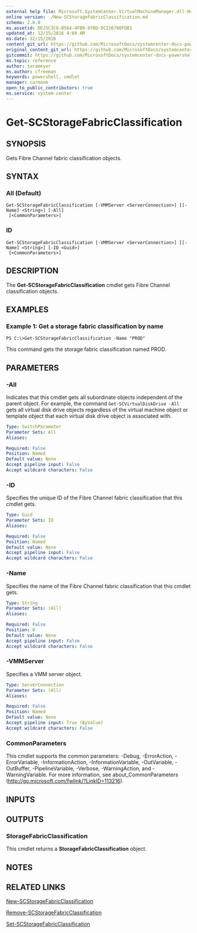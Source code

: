```yaml
---
external help file: Microsoft.SystemCenter.VirtualMachineManager.dll-Help.xml
online version: ./New-SCStorageFabricClassification.md
schema: 2.0.0
ms.assetid: DE25C3C8-B564-4FB9-970D-9C226780FDB1
updated_at: 12/15/2016 4:04 AM
ms.date: 12/15/2016
content_git_url: https://github.com/MicrosoftDocs/systemcenter-docs-powershell/blob/master/systemcenter-cmdlets/SystemCenter2016/VirtualMachineManager/vlatest/Get-SCStorageFabricClassification.md
original_content_git_url: https://github.com/MicrosoftDocs/systemcenter-docs-powershell/blob/master/systemcenter-cmdlets/SystemCenter2016/VirtualMachineManager/vlatest/Get-SCStorageFabricClassification.md
gitcommit: https://github.com/MicrosoftDocs/systemcenter-docs-powershell/blob/7df4508c7b907a214e6a8eca76037b06065ef078/systemcenter-cmdlets/SystemCenter2016/VirtualMachineManager/vlatest/Get-SCStorageFabricClassification.md
ms.topic: reference
author: tarameyer
ms.author: cfreeman
keywords: powershell, cmdlet
manager: carmonm
open_to_public_contributors: true
ms.service: system-center
---
```


# Get-SCStorageFabricClassification

## SYNOPSIS
Gets Fibre Channel fabric classification objects.

## SYNTAX

### All (Default)
```
Get-SCStorageFabricClassification [-VMMServer <ServerConnection>] [[-Name] <String>] [-All]
 [<CommonParameters>]
```

### ID
```
Get-SCStorageFabricClassification [-VMMServer <ServerConnection>] [[-Name] <String>] [-ID <Guid>]
 [<CommonParameters>]
```

## DESCRIPTION
The **Get-SCStorageFabricClassification** cmdlet gets Fibre Channel classification objects.

## EXAMPLES

### Example 1: Get a storage fabric classification by name
```
PS C:\>Get-SCStorageFabricClassification -Name "PROD"
```

This command gets the storage fabric classification named PROD.

## PARAMETERS

### -All
Indicates that this cmdlet gets all subordinate objects independent of the parent object.
For example, the command `Get-SCVirtualDiskDrive -All` gets all virtual disk drive objects regardless of the virtual machine object or template object that each virtual disk drive object is associated with.

```yaml
Type: SwitchParameter
Parameter Sets: All
Aliases: 

Required: False
Position: Named
Default value: None
Accept pipeline input: False
Accept wildcard characters: False
```

### -ID
Specifies the unique ID of the Fibre Channel fabric classification that this cmdlet gets.

```yaml
Type: Guid
Parameter Sets: ID
Aliases: 

Required: False
Position: Named
Default value: None
Accept pipeline input: False
Accept wildcard characters: False
```

### -Name
Specifies the name of the Fibre Channel fabric classification that this cmdlet gets.

```yaml
Type: String
Parameter Sets: (All)
Aliases: 

Required: False
Position: 0
Default value: None
Accept pipeline input: False
Accept wildcard characters: False
```

### -VMMServer
Specifies a VMM server object.

```yaml
Type: ServerConnection
Parameter Sets: (All)
Aliases: 

Required: False
Position: Named
Default value: None
Accept pipeline input: True (ByValue)
Accept wildcard characters: False
```

### CommonParameters
This cmdlet supports the common parameters: -Debug, -ErrorAction, -ErrorVariable, -InformationAction, -InformationVariable, -OutVariable, -OutBuffer, -PipelineVariable, -Verbose, -WarningAction, and -WarningVariable. For more information, see about_CommonParameters (http://go.microsoft.com/fwlink/?LinkID=113216).

## INPUTS

## OUTPUTS

### StorageFabricClassification
This cmdlet returns a **StorageFabricClassification** object.

## NOTES

## RELATED LINKS

[New-SCStorageFabricClassification](xref:SystemCenter2016/VirtualMachineManager/vlatest/New-SCStorageFabricClassification.md)

[Remove-SCStorageFabricClassification](xref:SystemCenter2016/VirtualMachineManager/vlatest/Remove-SCStorageFabricClassification.md)

[Set-SCStorageFabricClassification](xref:SystemCenter2016/VirtualMachineManager/vlatest/Set-SCStorageFabricClassification.md)

